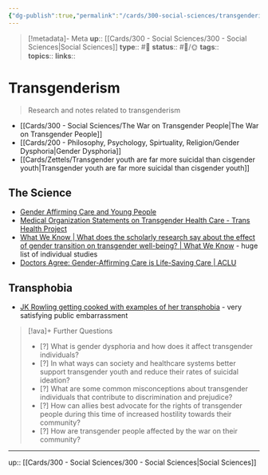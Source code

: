 ```yaml
---
{"dg-publish":true,"permalink":"/cards/300-social-sciences/transgenderism/","title":"Transgenderism"}
---
```


> [!metadata]- Meta
> **up**:: [[Cards/300 - Social Sciences/300 - Social Sciences\|Social Sciences]]
> **type**:: #📝 
> **status**:: #📝/🌞
> **tags**::  
> **topics**:: 
> **links**::


# Transgenderism

> Research and notes related to transgenderism

- [[Cards/300 - Social Sciences/The War on Transgender People\|The War on Transgender People]]
- [[Cards/200 - Philosophy, Psychology, Spirtuality, Religion/Gender Dysphoria\|Gender Dysphoria]]
- [[Cards/Zettels/Transgender youth are far more suicidal than cisgender youth\|Transgender youth are far more suicidal than cisgender youth]]

## The Science
- [Gender Affirming Care and Young People](https://opa.hhs.gov/sites/default/files/2022-03/gender-affirming-care-young-people-march-2022.pdf)
- [Medical Organization Statements on Transgender Health Care         - Trans Health Project](https://transhealthproject.org/resources/medical-organization-statements/)
- [What We Know | What does the scholarly research say about the effect of gender transition on transgender well-being? | What We Know](https://whatweknow.inequality.cornell.edu/topics/lgbt-equality/what-does-the-scholarly-research-say-about-the-well-being-of-transgender-people/) - huge list of individual studies
- [Doctors Agree: Gender-Affirming Care is Life-Saving Care | ACLU](https://www.aclu.org/news/lgbtq-rights/doctors-agree-gender-affirming-care-is-life-saving-care)

## Transphobia
- [JK Rowling getting cooked with examples of her transphobia](https://x.com/jk_rowling/status/1807551235701997839?s=61&t=gyRX2W0x81b80X8f34EMoQ) - very satisfying public embarrassment 

> [!ava]+ Further Questions
> - [?] What is gender dysphoria and how does it affect transgender individuals?
> - [?] In what ways can society and healthcare systems better support transgender youth and reduce their rates of suicidal ideation? 
> - [?] What are some common misconceptions about transgender individuals that contribute to discrimination and prejudice? 
> - [?] How can allies best advocate for the rights of transgender people during this time of increased hostility towards their community?
> - [?] How are transgender people affected by the war on their community?


---
up:: [[Cards/300 - Social Sciences/300 - Social Sciences\|Social Sciences]]

